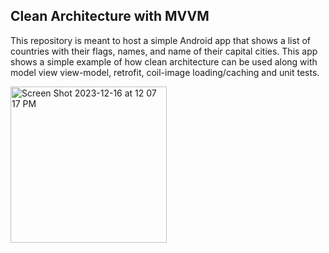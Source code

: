 ## Clean Architecture with MVVM

This repository is meant to host a simple Android app that shows a list of countries with their flags, names, and name of their capital cities.
This app shows a simple example of how clean architecture can be used along with model view view-model, retrofit, 
coil-image loading/caching and unit tests. 

<img width="250" alt="Screen Shot 2023-12-16 at 12 07 17 PM" src="https://github.com/hossainsafwan/CleanArchitectureMVVM/assets/22313316/720ca868-f7a4-446c-b68b-284b2573fd29">

